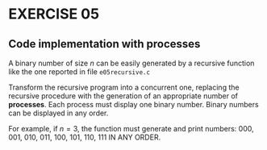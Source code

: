 # EXERCISE 05
## Code implementation with processes

A binary number of size $n$ can be easily generated by a recursive function like the one reported in file `e05recursive.c`

Transform the recursive program into a concurrent one, replacing the
recursive procedure with the generation of an appropriate number of
**processes**.
Each process must display one binary number.
Binary numbers can be displayed in any order.

For example, if $n=3$, the function must generate and print numbers:
000, 001, 010, 011, 100, 101, 110, 111
IN ANY ORDER.
